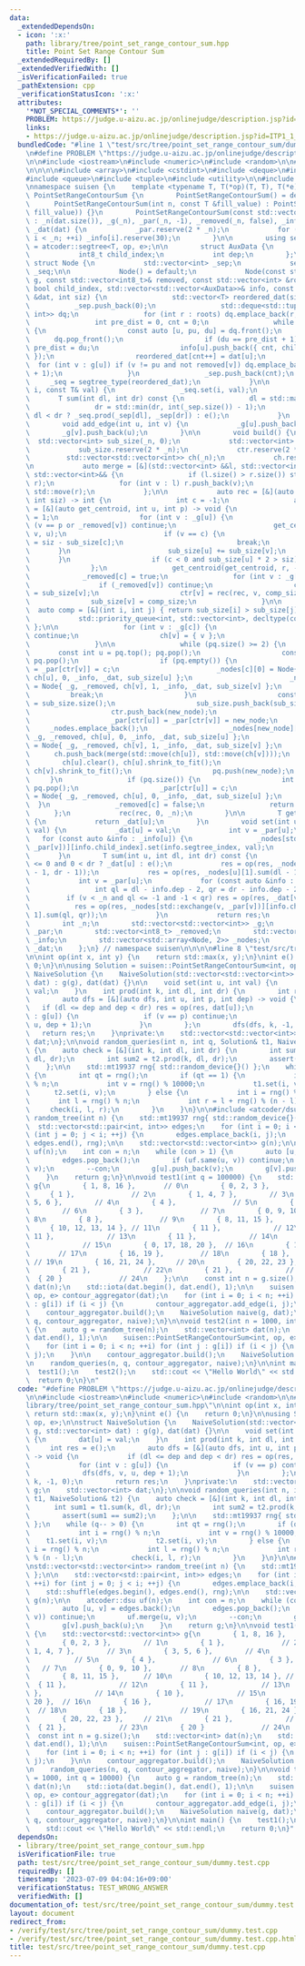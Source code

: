 ```yaml
---
data:
  _extendedDependsOn:
  - icon: ':x:'
    path: library/tree/point_set_range_contour_sum.hpp
    title: Point Set Range Contour Sum
  _extendedRequiredBy: []
  _extendedVerifiedWith: []
  _isVerificationFailed: true
  _pathExtension: cpp
  _verificationStatusIcon: ':x:'
  attributes:
    '*NOT_SPECIAL_COMMENTS*': ''
    PROBLEM: https://judge.u-aizu.ac.jp/onlinejudge/description.jsp?id=ITP1_1_A
    links:
    - https://judge.u-aizu.ac.jp/onlinejudge/description.jsp?id=ITP1_1_A
  bundledCode: "#line 1 \"test/src/tree/point_set_range_contour_sum/dummy.test.cpp\"\
    \n#define PROBLEM \"https://judge.u-aizu.ac.jp/onlinejudge/description.jsp?id=ITP1_1_A\"\
    \n\n#include <iostream>\n#include <numeric>\n#include <random>\n\n#line 1 \"library/tree/point_set_range_contour_sum.hpp\"\
    \n\n\n\n#include <array>\n#include <cstdint>\n#include <deque>\n#include <map>\n\
    #include <queue>\n#include <tuple>\n#include <utility>\n\n#include <atcoder/segtree>\n\
    \nnamespace suisen {\n    template <typename T, T(*op)(T, T), T(*e)()>\n    struct\
    \ PointSetRangeContourSum {\n        PointSetRangeContourSum() = default;\n  \
    \      PointSetRangeContourSum(int n, const T &fill_value) : PointSetRangeContourSum(std::vector<T>(n,\
    \ fill_value)) {}\n        PointSetRangeContourSum(const std::vector<T> &dat)\
    \ : _n(dat.size()), _g(_n), _par(_n, -1), _removed(_n, false), _info(_n), _nodes(_n),\
    \ _dat(dat) {\n            _par.reserve(2 * _n);\n            for (int i = 0;\
    \ i < _n; ++i) _info[i].reserve(30);\n        }\n\n        using segtree_type\
    \ = atcoder::segtree<T, op, e>;\n\n        struct AuxData {\n            int segtree_index;\n\
    \            int8_t child_index;\n            int dep;\n        };\n\n       \
    \ struct Node {\n            std::vector<int> _sep;\n            segtree_type\
    \ _seq;\n\n            Node() = default;\n            Node(const std::vector<std::vector<int>>&\
    \ g, const std::vector<int8_t>& removed, const std::vector<int> &roots, const\
    \ bool child_index, std::vector<std::vector<AuxData>>& info, const std::vector<T>\
    \ &dat, int siz) {\n                std::vector<T> reordered_dat(siz);\n     \
    \           _sep.push_back(0);\n                std::deque<std::tuple<int, int,\
    \ int>> dq;\n                for (int r : roots) dq.emplace_back(r, -1, 0);\n\
    \                int pre_dist = 0, cnt = 0;\n                while (dq.size())\
    \ {\n                    const auto [u, pu, du] = dq.front();\n              \
    \      dq.pop_front();\n                    if (du == pre_dist + 1) _sep.push_back(cnt),\
    \ pre_dist = du;\n                    info[u].push_back({ cnt, child_index, du\
    \ });\n                    reordered_dat[cnt++] = dat[u];\n                  \
    \  for (int v : g[u]) if (v != pu and not removed[v]) dq.emplace_back(v, u, du\
    \ + 1);\n                }\n                _sep.push_back(cnt);\n           \
    \     _seq = segtree_type(reordered_dat);\n            }\n\n            void set(int\
    \ i, const T& val) {\n                _seq.set(i, val);\n            }\n     \
    \       T sum(int dl, int dr) const {\n                dl = std::max(dl, 0);\n\
    \                dr = std::min(dr, int(_sep.size()) - 1);\n                return\
    \ dl < dr ? _seq.prod(_sep[dl], _sep[dr]) : e();\n            }\n        };\n\n\
    \        void add_edge(int u, int v) {\n            _g[u].push_back(v);\n    \
    \        _g[v].push_back(u);\n        }\n\n        void build() {\n          \
    \  std::vector<int> sub_size(_n, 0);\n            std::vector<int> ctr(_n, -1);\n\
    \            sub_size.reserve(2 * _n);\n            ctr.reserve(2 * _n);\n   \
    \         std::vector<std::vector<int>> ch(_n);\n            ch.reserve(2 * _n);\n\
    \n            auto merge = [&](std::vector<int> &&l, std::vector<int> &&r) ->\
    \ std::vector<int>&& {\n                if (l.size() > r.size()) std::swap(l,\
    \ r);\n                for (int v : l) r.push_back(v);\n                return\
    \ std::move(r);\n            };\n\n            auto rec = [&](auto rec, int r,\
    \ int siz) -> int {\n                int c = -1;\n                auto get_centroid\
    \ = [&](auto get_centroid, int u, int p) -> void {\n                    sub_size[u]\
    \ = 1;\n                    for (int v : _g[u]) {\n                        if\
    \ (v == p or _removed[v]) continue;\n                        get_centroid(get_centroid,\
    \ v, u);\n                        if (v == c) {\n                            sub_size[u]\
    \ = siz - sub_size[c];\n                            break;\n                 \
    \       }\n                        sub_size[u] += sub_size[v];\n             \
    \       }\n                    if (c < 0 and sub_size[u] * 2 > siz) c = u;\n \
    \               };\n                get_centroid(get_centroid, r, -1);\n\n   \
    \             _removed[c] = true;\n                for (int v : _g[c]) {\n   \
    \                 if (_removed[v]) continue;\n                    const int comp_size\
    \ = sub_size[v];\n                    ctr[v] = rec(rec, v, comp_size);\n     \
    \               sub_size[v] = comp_size;\n                }\n\n              \
    \  auto comp = [&](int i, int j) { return sub_size[i] > sub_size[j]; };\n    \
    \            std::priority_queue<int, std::vector<int>, decltype(comp)> pq{ comp\
    \ };\n\n                for (int v : _g[c]) {\n                    if (_removed[v])\
    \ continue;\n                    ch[v] = { v };\n                    pq.push(v);\n\
    \                }\n\n                while (pq.size() >= 2) {\n             \
    \       const int u = pq.top(); pq.pop();\n                    const int v = pq.top();\
    \ pq.pop();\n                    if (pq.empty()) {\n                        _par[ctr[u]]\
    \ = _par[ctr[v]] = c;\n                        _nodes[c][0] = Node{ _g, _removed,\
    \ ch[u], 0, _info, _dat, sub_size[u] };\n                        _nodes[c][1]\
    \ = Node{ _g, _removed, ch[v], 1, _info, _dat, sub_size[v] };\n              \
    \          break;\n                    }\n                    const int new_node\
    \ = sub_size.size();\n                    sub_size.push_back(sub_size[u] + sub_size[v]);\n\
    \                    ctr.push_back(new_node);\n                    _par.push_back(-1);\n\
    \                    _par[ctr[u]] = _par[ctr[v]] = new_node;\n               \
    \     _nodes.emplace_back();\n                    _nodes[new_node][0] = Node{\
    \ _g, _removed, ch[u], 0, _info, _dat, sub_size[u] };\n                    _nodes[new_node][1]\
    \ = Node{ _g, _removed, ch[v], 1, _info, _dat, sub_size[v] };\n              \
    \      ch.push_back(merge(std::move(ch[u]), std::move(ch[v])));\n            \
    \        ch[u].clear(), ch[u].shrink_to_fit();\n                    ch[v].clear(),\
    \ ch[v].shrink_to_fit();\n                    pq.push(new_node);\n           \
    \     }\n                if (pq.size()) {\n                    int u = pq.top();\
    \ pq.pop();\n                    _par[ctr[u]] = c;\n                    _nodes[c][0]\
    \ = Node{ _g, _removed, ch[u], 0, _info, _dat, sub_size[u] };\n              \
    \  }\n                _removed[c] = false;\n                return c;\n      \
    \      };\n            rec(rec, 0, _n);\n        }\n\n        T get(int u) const\
    \ {\n            return _dat[u];\n        }\n        void set(int u, const T&\
    \ val) {\n            _dat[u] = val;\n            int v = _par[u];\n         \
    \   for (const auto &info : _info[u]) {\n                _nodes[std::exchange(v,\
    \ _par[v])][info.child_index].set(info.segtree_index, val);\n            }\n \
    \       }\n        T sum(int u, int dl, int dr) const {\n            T res = dl\
    \ <= 0 and 0 < dr ? _dat[u] : e();\n            res = op(res, _nodes[u][0].sum(dl\
    \ - 1, dr - 1));\n            res = op(res, _nodes[u][1].sum(dl - 1, dr - 1));\n\
    \            int v = _par[u];\n            for (const auto &info : _info[u]) {\n\
    \                int ql = dl - info.dep - 2, qr = dr - info.dep - 2;\n       \
    \         if (v < _n and ql <= -1 and -1 < qr) res = op(res, _dat[v]);\n     \
    \           res = op(res, _nodes[std::exchange(v, _par[v])][info.child_index ^\
    \ 1].sum(ql, qr));\n            }\n            return res;\n        }\n\n    private:\n\
    \        int _n;\n        std::vector<std::vector<int>> _g;\n        std::vector<int>\
    \ _par;\n        std::vector<int8_t> _removed;\n        std::vector<std::vector<AuxData>>\
    \ _info;\n        std::vector<std::array<Node, 2>> _nodes;\n        std::vector<T>\
    \ _dat;\n    };\n} // namespace suisen\n\n\n\n#line 8 \"test/src/tree/point_set_range_contour_sum/dummy.test.cpp\"\
    \n\nint op(int x, int y) {\n    return std::max(x, y);\n}\nint e() {\n    return\
    \ 0;\n}\n\nusing Solution = suisen::PointSetRangeContourSum<int, op, e>;\n\nstruct\
    \ NaiveSolution {\n    NaiveSolution(std::vector<std::vector<int>> g, std::vector<int>\
    \ dat) : g(g), dat(dat) {}\n\n    void set(int u, int val) {\n        dat[u] =\
    \ val;\n    }\n    int prod(int k, int dl, int dr) {\n        int res = e();\n\
    \        auto dfs = [&](auto dfs, int u, int p, int dep) -> void {\n         \
    \   if (dl <= dep and dep < dr) res = op(res, dat[u]);\n            for (int v\
    \ : g[u]) {\n                if (v == p) continue;\n                dfs(dfs, v,\
    \ u, dep + 1);\n            }\n        };\n        dfs(dfs, k, -1, 0);\n     \
    \   return res;\n    }\nprivate:\n    std::vector<std::vector<int>> g;\n    std::vector<int>\
    \ dat;\n};\n\nvoid random_queries(int n, int q, Solution& t1, NaiveSolution& t2)\
    \ {\n    auto check = [&](int k, int dl, int dr) {\n        int sum1 = t1.sum(k,\
    \ dl, dr);\n        int sum2 = t2.prod(k, dl, dr);\n        assert(sum1 == sum2);\n\
    \    };\n\n    std::mt19937 rng{ std::random_device{}() };\n    while (q-- > 0)\
    \ {\n        int qt = rng();\n        if (qt == 1) {\n            int i = rng()\
    \ % n;\n            int v = rng() % 10000;\n            t1.set(i, v);\n      \
    \      t2.set(i, v);\n        } else {\n            int i = rng() % n;\n     \
    \       int l = rng() % n;\n            int r = l + rng() % (n - l);\n       \
    \     check(i, l, r);\n        }\n    }\n}\n\n#include <atcoder/dsu>\n\nstd::vector<std::vector<int>>\
    \ random_tree(int n) {\n    std::mt19937 rng{ std::random_device{}() };\n\n  \
    \  std::vector<std::pair<int, int>> edges;\n    for (int i = 0; i < n; ++i) for\
    \ (int j = 0; j < i; ++j) {\n        edges.emplace_back(i, j);\n    }\n    std::shuffle(edges.begin(),\
    \ edges.end(), rng);\n\n    std::vector<std::vector<int>> g(n);\n\n    atcoder::dsu\
    \ uf(n);\n    int con = n;\n    while (con > 1) {\n        auto [u, v] = edges.back();\n\
    \        edges.pop_back();\n        if (uf.same(u, v)) continue;\n        uf.merge(u,\
    \ v);\n        --con;\n        g[u].push_back(v);\n        g[v].push_back(u);\n\
    \    }\n    return g;\n}\n\nvoid test1(int q = 100000) {\n    std::vector<std::vector<int>>\
    \ g{\n        { 1, 8, 16 },       // 0\n        { 0, 2, 3 },        // 1\n   \
    \     { 1 },              // 2\n        { 1, 4, 7 },        // 3\n        { 3,\
    \ 5, 6 },        // 4\n        { 4 },              // 5\n        { 4 },      \
    \        // 6\n        { 3 },              // 7\n        { 0, 9, 10 },       //\
    \ 8\n        { 8 },              // 9\n        { 8, 11, 15 },      // 10\n   \
    \     { 10, 12, 13, 14 }, // 11\n        { 11 },             // 12\n        {\
    \ 11 },             // 13\n        { 11 },             // 14\n        { 10 },\
    \             // 15\n        { 0, 17, 18, 20 },  // 16\n        { 16 },      \
    \       // 17\n        { 16, 19 },         // 18\n        { 18 },            \
    \ // 19\n        { 16, 21, 24 },     // 20\n        { 20, 22, 23 },     // 21\n\
    \        { 21 },             // 22\n        { 21 },             // 23\n      \
    \  { 20 }              // 24\n    };\n\n    const int n = g.size();\n    std::vector<int>\
    \ dat(n);\n    std::iota(dat.begin(), dat.end(), 1);\n\n    suisen::PointSetRangeContourSum<int,\
    \ op, e> contour_aggregator(dat);\n    for (int i = 0; i < n; ++i) for (int j\
    \ : g[i]) if (i < j) {\n        contour_aggregator.add_edge(i, j);\n    }\n\n\
    \    contour_aggregator.build();\n    NaiveSolution naive(g, dat);\n\n    random_queries(n,\
    \ q, contour_aggregator, naive);\n}\n\nvoid test2(int n = 1000, int q = 10000)\
    \ {\n    auto g = random_tree(n);\n    std::vector<int> dat(n);\n    std::iota(dat.begin(),\
    \ dat.end(), 1);\n\n    suisen::PointSetRangeContourSum<int, op, e> contour_aggregator(dat);\n\
    \    for (int i = 0; i < n; ++i) for (int j : g[i]) if (i < j) {\n        contour_aggregator.add_edge(i,\
    \ j);\n    }\n\n    contour_aggregator.build();\n    NaiveSolution naive(g, dat);\n\
    \n    random_queries(n, q, contour_aggregator, naive);\n}\n\nint main() {\n  \
    \  test1();\n    test2();\n    std::cout << \"Hello World\" << std::endl;\n  \
    \  return 0;\n}\n"
  code: "#define PROBLEM \"https://judge.u-aizu.ac.jp/onlinejudge/description.jsp?id=ITP1_1_A\"\
    \n\n#include <iostream>\n#include <numeric>\n#include <random>\n\n#include \"\
    library/tree/point_set_range_contour_sum.hpp\"\n\nint op(int x, int y) {\n   \
    \ return std::max(x, y);\n}\nint e() {\n    return 0;\n}\n\nusing Solution = suisen::PointSetRangeContourSum<int,\
    \ op, e>;\n\nstruct NaiveSolution {\n    NaiveSolution(std::vector<std::vector<int>>\
    \ g, std::vector<int> dat) : g(g), dat(dat) {}\n\n    void set(int u, int val)\
    \ {\n        dat[u] = val;\n    }\n    int prod(int k, int dl, int dr) {\n   \
    \     int res = e();\n        auto dfs = [&](auto dfs, int u, int p, int dep)\
    \ -> void {\n            if (dl <= dep and dep < dr) res = op(res, dat[u]);\n\
    \            for (int v : g[u]) {\n                if (v == p) continue;\n   \
    \             dfs(dfs, v, u, dep + 1);\n            }\n        };\n        dfs(dfs,\
    \ k, -1, 0);\n        return res;\n    }\nprivate:\n    std::vector<std::vector<int>>\
    \ g;\n    std::vector<int> dat;\n};\n\nvoid random_queries(int n, int q, Solution&\
    \ t1, NaiveSolution& t2) {\n    auto check = [&](int k, int dl, int dr) {\n  \
    \      int sum1 = t1.sum(k, dl, dr);\n        int sum2 = t2.prod(k, dl, dr);\n\
    \        assert(sum1 == sum2);\n    };\n\n    std::mt19937 rng{ std::random_device{}()\
    \ };\n    while (q-- > 0) {\n        int qt = rng();\n        if (qt == 1) {\n\
    \            int i = rng() % n;\n            int v = rng() % 10000;\n        \
    \    t1.set(i, v);\n            t2.set(i, v);\n        } else {\n            int\
    \ i = rng() % n;\n            int l = rng() % n;\n            int r = l + rng()\
    \ % (n - l);\n            check(i, l, r);\n        }\n    }\n}\n\n#include <atcoder/dsu>\n\
    \nstd::vector<std::vector<int>> random_tree(int n) {\n    std::mt19937 rng{ std::random_device{}()\
    \ };\n\n    std::vector<std::pair<int, int>> edges;\n    for (int i = 0; i < n;\
    \ ++i) for (int j = 0; j < i; ++j) {\n        edges.emplace_back(i, j);\n    }\n\
    \    std::shuffle(edges.begin(), edges.end(), rng);\n\n    std::vector<std::vector<int>>\
    \ g(n);\n\n    atcoder::dsu uf(n);\n    int con = n;\n    while (con > 1) {\n\
    \        auto [u, v] = edges.back();\n        edges.pop_back();\n        if (uf.same(u,\
    \ v)) continue;\n        uf.merge(u, v);\n        --con;\n        g[u].push_back(v);\n\
    \        g[v].push_back(u);\n    }\n    return g;\n}\n\nvoid test1(int q = 100000)\
    \ {\n    std::vector<std::vector<int>> g{\n        { 1, 8, 16 },       // 0\n\
    \        { 0, 2, 3 },        // 1\n        { 1 },              // 2\n        {\
    \ 1, 4, 7 },        // 3\n        { 3, 5, 6 },        // 4\n        { 4 },   \
    \           // 5\n        { 4 },              // 6\n        { 3 },           \
    \   // 7\n        { 0, 9, 10 },       // 8\n        { 8 },              // 9\n\
    \        { 8, 11, 15 },      // 10\n        { 10, 12, 13, 14 }, // 11\n      \
    \  { 11 },             // 12\n        { 11 },             // 13\n        { 11\
    \ },             // 14\n        { 10 },             // 15\n        { 0, 17, 18,\
    \ 20 },  // 16\n        { 16 },             // 17\n        { 16, 19 },       \
    \  // 18\n        { 18 },             // 19\n        { 16, 21, 24 },     // 20\n\
    \        { 20, 22, 23 },     // 21\n        { 21 },             // 22\n      \
    \  { 21 },             // 23\n        { 20 }              // 24\n    };\n\n  \
    \  const int n = g.size();\n    std::vector<int> dat(n);\n    std::iota(dat.begin(),\
    \ dat.end(), 1);\n\n    suisen::PointSetRangeContourSum<int, op, e> contour_aggregator(dat);\n\
    \    for (int i = 0; i < n; ++i) for (int j : g[i]) if (i < j) {\n        contour_aggregator.add_edge(i,\
    \ j);\n    }\n\n    contour_aggregator.build();\n    NaiveSolution naive(g, dat);\n\
    \n    random_queries(n, q, contour_aggregator, naive);\n}\n\nvoid test2(int n\
    \ = 1000, int q = 10000) {\n    auto g = random_tree(n);\n    std::vector<int>\
    \ dat(n);\n    std::iota(dat.begin(), dat.end(), 1);\n\n    suisen::PointSetRangeContourSum<int,\
    \ op, e> contour_aggregator(dat);\n    for (int i = 0; i < n; ++i) for (int j\
    \ : g[i]) if (i < j) {\n        contour_aggregator.add_edge(i, j);\n    }\n\n\
    \    contour_aggregator.build();\n    NaiveSolution naive(g, dat);\n\n    random_queries(n,\
    \ q, contour_aggregator, naive);\n}\n\nint main() {\n    test1();\n    test2();\n\
    \    std::cout << \"Hello World\" << std::endl;\n    return 0;\n}"
  dependsOn:
  - library/tree/point_set_range_contour_sum.hpp
  isVerificationFile: true
  path: test/src/tree/point_set_range_contour_sum/dummy.test.cpp
  requiredBy: []
  timestamp: '2023-07-09 04:04:16+09:00'
  verificationStatus: TEST_WRONG_ANSWER
  verifiedWith: []
documentation_of: test/src/tree/point_set_range_contour_sum/dummy.test.cpp
layout: document
redirect_from:
- /verify/test/src/tree/point_set_range_contour_sum/dummy.test.cpp
- /verify/test/src/tree/point_set_range_contour_sum/dummy.test.cpp.html
title: test/src/tree/point_set_range_contour_sum/dummy.test.cpp
---
```

